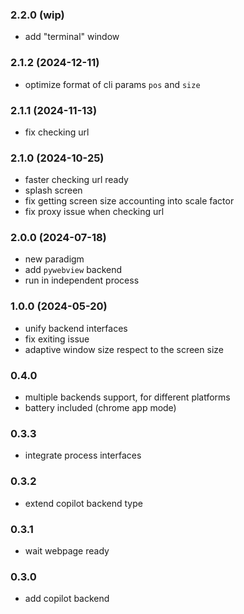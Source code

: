 
### 2.2.0 (wip)

- add "terminal" window

### 2.1.2 (2024-12-11)

- optimize format of cli params `pos` and `size`

### 2.1.1 (2024-11-13)

- fix checking url

### 2.1.0 (2024-10-25)

- faster checking url ready
- splash screen
- fix getting screen size accounting into scale factor
- fix proxy issue when checking url

### 2.0.0 (2024-07-18)

- new paradigm
- add `pywebview` backend
- run in independent process

### 1.0.0 (2024-05-20)

- unify backend interfaces
- fix exiting issue
- adaptive window size respect to the screen size

### 0.4.0

- multiple backends support, for different platforms
- battery included (chrome app mode)

### 0.3.3

- integrate process interfaces

### 0.3.2

- extend copilot backend type

### 0.3.1

- wait webpage ready

### 0.3.0

- add copilot backend
